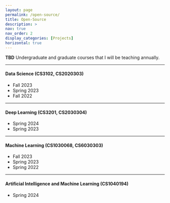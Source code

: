 ```yaml
---
layout: page
permalink: /open-source/
title: Open-Source
description: >
nav: true
nav_order: 2
display_categories: [Projects]
horizontal: true
---
```


<!-- ---
layout: page_projects
permalink: /project/
title: Project
description: >
nav: true
nav_order: 3
display_categories: [Projects]
horizontal: true
--- -->

<b>TBD</b> Undergraduate and graduate courses that I will be teaching annually.

***

#### Data Science (CS3102, CS2020303)
- Fall 2023
- Spring 2023
- Fall 2022

***

#### Deep Learning (CS3201, CS2030304)
- Spring 2024
- Spring 2023

***

#### Machine Learning (CS1030068, CS6030303)
- Fall 2023
- Spring 2023
- Spring 2022

***

#### Artificial Intelligence and Machine Learning (CS1040194)
- Spring 2024

